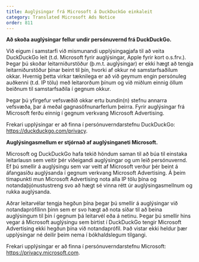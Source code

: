 ```yaml
---
title: Auglýsingar frá Microsoft á DuckDuckGo einkaleit
category: Translated Microsoft Ads Notice
order: 811
---
```


**Að skoða auglýsingar fellur undir persónuvernd frá DuckDuckGo.**

Við eigum í samstarfi við mismunandi upplýsingagjafa til að veita DuckDuckGo leit (t.d. Microsoft fyrir auglýsingar, Apple fyrir kort o.s.frv.). Þegar þú skoðar leitarniðurstöður (þ.m.t. auglýsingar) er ekki hægt að tengja leitarniðurstöður þínar beint til þín, hvorki af okkur né samstarfsaðilum okkar. Hvernig þetta virkar tæknilega er að við geymum engin persónuleg auðkenni (t.d. IP tölu) með leitarorðum þínum og við miðlum einnig öllum beiðnum til samstarfsaðila í gegnum okkur.

Þegar þú yfirgefur vefsvæðið okkar ertu bundin(n) stefnu annarra vefsvæða, þar á meðal gagnasöfnunarferlum þeirra. Fyrir auglýsingar frá Microsoft ferðu einnig í gegnum verkvang Microsoft Advertising.

Frekari upplýsingar er að finna í persónuverndarstefnu DuckDuckGo: <https://duckduckgo.com/privacy>.

**Auglýsingasmellum er stjórnað af auglýsinganeti Microsoft.**

Microsoft og DuckDuckGo hafa tekið höndum saman til að búa til einstaka leitarlausn sem veitir þér viðeigandi auglýsingar og um leið persónuvernd. Ef þú smellir á auglýsingu sem var veitt af Microsoft verður þér beint á áfangasíðu auglýsanda í gegnum verkvang Microsoft Advertising. Á þeim tímapunkti mun Microsoft Advertising nota alla IP tölu þína og notandaþjónustustreng svo að hægt sé vinna rétt úr auglýsingasmellnum og rukka auglýsanda.

Aðrar leitarvélar tengja hegðun þína þegar þú smellir á auglýsingar við notandaprófílinn þinn sem er svo hægt að nota síðar til að beina auglýsingum til þín í gegnum þá leitarvél eða á netinu. Þegar þú smellir hins vegar á Microsoft auglýsingu sem birtist í DuckDuckGo tengir Microsoft Advertising ekki hegðun þína við notandaprófíl. Það vistar ekki heldur þær upplýsingar né deilir þeim nema í bókhaldslegum tilgangi.

Frekari upplýsingar er að finna í persónuverndarstefnu Microsoft: <https://privacy.microsoft.com>.
